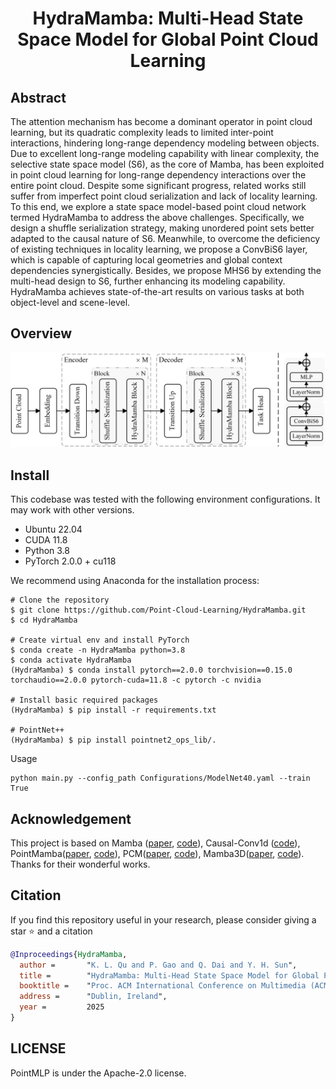 <div align="center">

# HydraMamba: Multi-Head State Space Model for Global Point Cloud Learning

</div>

## Abstract
The attention mechanism has become a dominant operator in point cloud learning, but its quadratic complexity leads to limited inter-point interactions, hindering long-range dependency modeling between objects. Due to excellent long-range modeling capability with linear complexity, the selective state space model (S6), as the core of Mamba, has been exploited in point cloud learning for long-range dependency interactions over the entire point cloud. Despite some significant progress, related works still suffer from imperfect point cloud serialization and lack of locality learning. To this end, we explore a state space model-based point cloud network termed HydraMamba to address the above challenges. Specifically, we design a shuffle serialization strategy, making unordered point sets better adapted to the causal nature of S6. Meanwhile, to overcome the deficiency of existing techniques in locality learning, we propose a ConvBiS6 layer, which is capable of capturing local geometries and global context dependencies synergistically. Besides, we propose MHS6 by extending the multi-head design to S6, further enhancing its modeling capability. HydraMamba achieves state-of-the-art results on various tasks at both object-level and scene-level.

## Overview

<div align="center">

<img src="./Assets/Pipeline.png"/>

</div>

## Install

This codebase was tested with the following environment configurations. It may work with other versions.
- Ubuntu 22.04
- CUDA 11.8
- Python 3.8
- PyTorch 2.0.0 + cu118

We recommend using Anaconda for the installation process:
```shell 
# Clone the repository
$ git clone https://github.com/Point-Cloud-Learning/HydraMamba.git
$ cd HydraMamba

# Create virtual env and install PyTorch
$ conda create -n HydraMamba python=3.8
$ conda activate HydraMamba
(HydraMamba) $ conda install pytorch==2.0.0 torchvision==0.15.0 torchaudio==2.0.0 pytorch-cuda=11.8 -c pytorch -c nvidia

# Install basic required packages
(HydraMamba) $ pip install -r requirements.txt

# PointNet++
(HydraMamba) $ pip install pointnet2_ops_lib/.
```

Usage
```shell
python main.py --config_path Configurations/ModelNet40.yaml --train True
```

## Acknowledgement

This project is based on Mamba ([paper](https://arxiv.org/abs/2312.00752), [code](https://github.com/state-spaces/mamba)), 
Causal-Conv1d ([code](https://github.com/Dao-AILab/causal-conv1d)), 
PointMamba([paper](https://arxiv.org/abs/2402.10739), [code](https://github.com/LMD0311/PointMamba)),
PCM([paper](https://arxiv.org/abs/2403.00762), [code](https://github.com/SkyworkAI/PointCloudMamba)),
Mamba3D([paper](https://arxiv.org/abs/2404.14966), [code](https://github.com/xhanxu/Mamba3D)). 
Thanks for their wonderful works.

## Citation

If you find this repository useful in your research, please consider giving a star ⭐ and a citation
```BibTeX
@Inproceedings{HydraMamba,
  author =       "K. L. Qu and P. Gao and Q. Dai and Y. H. Sun",
  title =        "HydraMamba: Multi-Head State Space Model for Global Point Cloud Learning",
  booktitle =    "Proc. ACM International Conference on Multimedia (ACM MM)",
  address =      "Dublin, Ireland",
  year =         2025
}
```

## LICENSE

PointMLP is under the Apache-2.0 license. 
